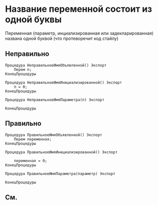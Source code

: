 # Название переменной состоит из одной буквы

Переменная (параметр, инциализированная или задекларированная) названа одной буквой
(что протеворечит код стайлу)

## Неправильно

```bsl
Процедура НеправильноеИмяОбъявленной() Экспорт
    Перем п;
КонецПроцедуры
```

```bsl
Процедура НеправильноеИмяИнициализированной() Экспорт
    п = 0;
КонецПроцедуры
```

```bsl
Процедура НеправильноеИмяПараметра(п) Экспорт
    
КонецПроцедуры
```

## Правильно


```bsl
Процедура ПравильноеИмяОбъявленной() Экспорт
    Перем переменная;  
КонецПроцедуры
```

```bsl
Процедура ПравильноеИмяИнициализированной() Экспорт
   
    переменная = 0;
КонецПроцедуры
```

```bsl
Процедура ПравильноеИмяПараметра(параметр) Экспорт
    
КонецПроцедуры
```

## См.

